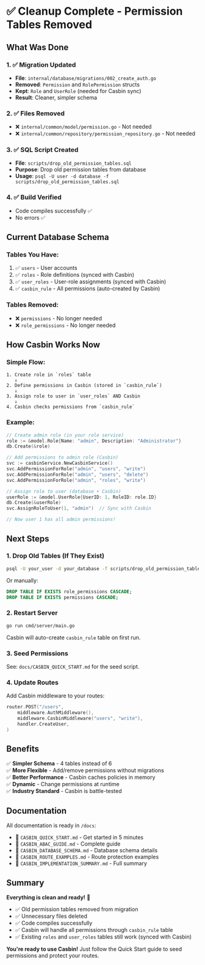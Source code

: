 # ✅ Cleanup Complete - Permission Tables Removed

## What Was Done

### 1. ✅ Migration Updated
- **File**: `internal/database/migrations/002_create_auth.go`
- **Removed**: `Permission` and `RolePermission` structs
- **Kept**: `Role` and `UserRole` (needed for Casbin sync)
- **Result**: Cleaner, simpler schema

### 2. ✅ Files Removed
- ❌ `internal/common/model/permission.go` - Not needed
- ❌ `internal/common/repository/permission_repository.go` - Not needed

### 3. ✅ SQL Script Created
- **File**: `scripts/drop_old_permission_tables.sql`
- **Purpose**: Drop old permission tables from database
- **Usage**: `psql -U user -d database -f scripts/drop_old_permission_tables.sql`

### 4. ✅ Build Verified
- Code compiles successfully ✅
- No errors ✅

## Current Database Schema

### Tables You Have:
1. ✅ `users` - User accounts
2. ✅ `roles` - Role definitions (synced with Casbin)
3. ✅ `user_roles` - User-role assignments (synced with Casbin)
4. ✅ `casbin_rule` - All permissions (auto-created by Casbin)

### Tables Removed:
- ❌ `permissions` - No longer needed
- ❌ `role_permissions` - No longer needed

## How Casbin Works Now

### Simple Flow:
```
1. Create role in `roles` table
   ↓
2. Define permissions in Casbin (stored in `casbin_rule`)
   ↓
3. Assign role to user in `user_roles` AND Casbin
   ↓
4. Casbin checks permissions from `casbin_rule`
```

### Example:
```go
// Create admin role (in your role service)
role := &model.Role{Name: "admin", Description: "Administrator"}
db.Create(&role)

// Add permissions to admin role (Casbin)
svc := casbinService.NewCasbinService()
svc.AddPermissionForRole("admin", "users", "write")
svc.AddPermissionForRole("admin", "users", "delete")
svc.AddPermissionForRole("admin", "roles", "write")

// Assign role to user (database + Casbin)
userRole := &model.UserRole{UserID: 1, RoleID: role.ID}
db.Create(&userRole)
svc.AssignRoleToUser(1, "admin")  // Sync with Casbin

// Now user 1 has all admin permissions!
```

## Next Steps

### 1. Drop Old Tables (If They Exist)
```bash
psql -U your_user -d your_database -f scripts/drop_old_permission_tables.sql
```

Or manually:
```sql
DROP TABLE IF EXISTS role_permissions CASCADE;
DROP TABLE IF EXISTS permissions CASCADE;
```

### 2. Restart Server
```bash
go run cmd/server/main.go
```

Casbin will auto-create `casbin_rule` table on first run.

### 3. Seed Permissions
See: `docs/CASBIN_QUICK_START.md` for the seed script.

### 4. Update Routes
Add Casbin middleware to your routes:
```go
router.POST("/users",
    middleware.AuthMiddleware(),
    middleware.CasbinMiddleware("users", "write"),
    handler.CreateUser,
)
```

## Benefits

✅ **Simpler Schema** - 4 tables instead of 6  
✅ **More Flexible** - Add/remove permissions without migrations  
✅ **Better Performance** - Casbin caches policies in memory  
✅ **Dynamic** - Change permissions at runtime  
✅ **Industry Standard** - Casbin is battle-tested  

## Documentation

All documentation is ready in `/docs`:
- 📘 `CASBIN_QUICK_START.md` - Get started in 5 minutes
- 📗 `CASBIN_ABAC_GUIDE.md` - Complete guide
- 📙 `CASBIN_DATABASE_SCHEMA.md` - Database schema details
- 📕 `CASBIN_ROUTE_EXAMPLES.md` - Route protection examples
- 📓 `CASBIN_IMPLEMENTATION_SUMMARY.md` - Full summary

## Summary

**Everything is clean and ready!** 🎉

- ✅ Old permission tables removed from migration
- ✅ Unnecessary files deleted
- ✅ Code compiles successfully
- ✅ Casbin will handle all permissions through `casbin_rule` table
- ✅ Existing `roles` and `user_roles` tables still work (synced with Casbin)

**You're ready to use Casbin!** Just follow the Quick Start guide to seed permissions and protect your routes.
